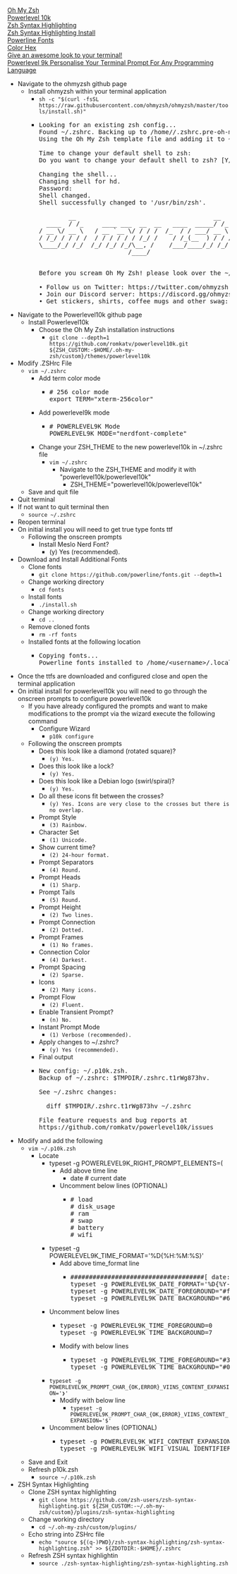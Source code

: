 [Oh My Zsh](https://github.com/ohmyzsh/ohmyzsh)<br />
[Powerlevel 10k](https://github.com/romkatv/powerlevel10k)<br />
[Zsh Syntax Highlighting](https://github.com/zsh-users/zsh-syntax-highlighting)<br />
[Zsh Syntax Highlighting Install](https://github.com/zsh-users/zsh-syntax-highlighting/blob/master/INSTALL.md)<br />
[Powerline Fonts](https://github.com/powerline/fonts)<br />
[Color Hex](https://www.color-hex.com/)<br />
[Give an awesome look to your terminal!](https://www.youtube.com/watch?v=JnJm4gRrWN8)<br />
[Powerlevel 9k Personalise Your Terminal Prompt For Any Programming Language](https://blog.hassler.ec/wp/2018/11/23/powerlevel9k-personalise-your-terminal-prompt-for-any-programming-language/)

* Navigate to the ohmyzsh github page
  * Install ohmyzsh within your terminal application
    * `sh -c "$(curl -fsSL https://raw.githubusercontent.com/ohmyzsh/ohmyzsh/master/tools/install.sh)"`
    * <pre>
      Looking for an existing zsh config...
      Found ~/.zshrc. Backing up to /home/<username>/.zshrc.pre-oh-my-zsh
      Using the Oh My Zsh template file and adding it to ~/.zshrc.

      Time to change your default shell to zsh:
      Do you want to change your default shell to zsh? [Y/n] Y Enter

      Changing the shell...
      Changing shell for hd.
      Password:
      Shell changed.
      Shell successfully changed to '/usr/bin/zsh'.

              __                                     __
        ____  / /_     ____ ___  __  __   ____  _____/ /_
      / __ \/ __ \   / __ `__ \/ / / /  /_  / / ___/ __ \
      / /_/ / / / /  / / / / / / /_/ /    / /_(__  ) / / /
      \____/_/ /_/  /_/ /_/ /_/\__, /    /___/____/_/ /_/
                              /____/                       ....is now installed!


      Before you scream Oh My Zsh! please look over the ~/.zshrc file to select plugins, themes, and options.

      • Follow us on Twitter: https://twitter.com/ohmyzsh
      • Join our Discord server: https://discord.gg/ohmyzsh
      • Get stickers, shirts, coffee mugs and other swag: https://shop.planetargon.com/collections/oh-my-zsh
      </pre>
* Navigate to the Powerlevel10k github page
  * Install Powerlevel10k
    * Choose the Oh My Zsh installation instructions
      * `git clone --depth=1 https://github.com/romkatv/powerlevel10k.git ${ZSH_CUSTOM:-$HOME/.oh-my-zsh/custom}/themes/powerlevel10k`
* Modify .ZSHrc File
  * `vim ~/.zshrc`
    * Add term color mode
      * <pre>
        # 256 color mode
        export TERM="xterm-256color"
        </pre>
    * Add powerlevel9k mode
      * <pre>
        # POWERLEVEL9K Mode
        POWERLEVEL9K_MODE="nerdfont-complete"
        </pre>
    * Change your ZSH_THEME to the new powerlevel10k in ~/.zshrc file
      * `vim ~/.zshrc`
        * Navigate to the ZSH_THEME and modify it with "powerlevel10k/powerlevel10k"
          * ZSH_THEME="powerlevel10k/powerlevel10k"
  * Save and quit file
* Quit terminal
* If not want to quit terminal then
  * `source ~/.zshrc`
* Reopen terminal
* On initial install you will need to get true type fonts ttf
  * Following the onscreen prompts
    * Install Meslo Nerd Font?
      * (y) Yes (recommended).
* Download and Install Additional Fonts
  * Clone fonts
    * `git clone https://github.com/powerline/fonts.git --depth=1`
  * Change working directory
    * `cd fonts`
  * Install fonts
    * `./install.sh`
  * Change working directory
    * `cd ..`
  * Remove cloned fonts
    * `rm -rf fonts`
  * Installed  fonts at the following location
    * <pre>
      Copying fonts...
      Powerline fonts installed to /home/&lt;username&gt;/.local/share/fonts (Linux)
      </pre>
* Once the ttfs are downloaded and configured close and open the terminal application
* On initial install for powerlevel10k you will need to go through the onscreen prompts to configure powerlevel10k
  * If you have already configured the prompts and want to make modifications to the prompt via the wizard execute the following command
    * Configure Wizard
      * `p10k configure`
  * Following the onscreen prompts
    * Does this look like a diamond (rotated square)?
      * `(y) Yes.`
    * Does this look like a lock?
      * `(y) Yes.`
    * Does this look like a Debian logo (swirl/spiral)?
      * `(y) Yes.`
    * Do all these icons fit between the crosses?
      * `(y) Yes. Icons are very close to the crosses but there is no overlap.`
    * Prompt Style
      * `(3) Rainbow.`
    * Character Set
      * `(1) Unicode.`
    * Show current time?
      * `(2) 24-hour format.`
    * Prompt Separators
      * `(4) Round.`
    * Prompt Heads
      * `(1) Sharp.`
    * Prompt Tails
      * `(5) Round.`
    * Prompt Height
      * `(2) Two lines.`
    * Prompt Connection
      * `(2) Dotted.`
    * Prompt Frames
      * `(1) No frames.`
    * Connection Color
      * `(4) Darkest.`
    * Prompt Spacing
      * `(2) Sparse.`
    * Icons
      * `(2) Many icons.`
    * Prompt Flow
      * `(2) Fluent.`
    * Enable Transient Prompt?
      * `(n) No.`
    * Instant Prompt Mode
      * `(1) Verbose (recommended).`
    * Apply changes to ~/.zshrc?
      * `(y) Yes (recommended).`
    * Final output
    * <pre>
      New config: ~/.p10k.zsh.
      Backup of ~/.zshrc: $TMPDIR/.zshrc.t1rWg873hv.

      See ~/.zshrc changes:

        diff $TMPDIR/.zshrc.t1rWg873hv ~/.zshrc

      File feature requests and bug reports at
      https://github.com/romkatv/powerlevel10k/issues
      </pre>
* Modify and add the following
  * `vim ~/.p10k.zsh`
    * Locate
      * typeset -g POWERLEVEL9K_RIGHT_PROMPT_ELEMENTS=(
        * Add above time line
          * date # current date
        * Uncomment below lines  (OPTIONAL)
          * <pre>
            # load
            # disk_usage
            # ram
            # swap
            # battery
            # wifi
            </pre>
      * typeset -g POWERLEVEL9K_TIME_FORMAT='%D{%H:%M:%S}'
        * Add above time_format line
          * <pre>
            ####################################[ date: current date ]####################################
            typeset -g POWERLEVEL9K_DATE_FORMAT='%D{%Y-%m-%d}'
            typeset -g POWERLEVEL9K_DATE_FOREGROUND="#ff6700"
            typeset -g POWERLEVEL9K_DATE_BACKGROUND="#650000"
            </pre>
      * Uncomment below lines
        * <pre>
          typeset -g POWERLEVEL9K_TIME_FOREGROUND=0
          typeset -g POWERLEVEL9K_TIME_BACKGROUND=7
          </pre>
        * Modify with below lines
          * <pre>
            typeset -g POWERLEVEL9K_TIME_FOREGROUND="#3664ff"
            typeset -g POWERLEVEL9K_TIME_BACKGROUND="#00074a"
            </pre>
      * `typeset -g POWERLEVEL9K_PROMPT_CHAR_{OK,ERROR}_VIINS_CONTENT_EXPANSION='❯'`
        * Modify with below line
          * `typeset -g POWERLEVEL9K_PROMPT_CHAR_{OK,ERROR}_VIINS_CONTENT_EXPANSION='$'`
      * Uncomment below lines (OPTIONAL)
        * <pre>
          typeset -g POWERLEVEL9K_WIFI_CONTENT_EXPANSION='%F{${my_wifi_fg[P9K_WIFI_BARS+1]}}$P9K_WIFI_LAST_TX_RATE Mbps'
          typeset -g POWERLEVEL9K_WIFI_VISUAL_IDENTIFIER_EXPANSION='%F{${my_wifi_fg[P9K_WIFI_BARS+1]}}${my_wifi_icon[P9K_WIFI_BARS+1]}'
          </pre>
  * Save and Exit
  * Refresh p10k.zsh
    * `source ~/.p10k.zsh`
* ZSH Syntax Highlighting
  * Clone ZSH syntax highlighting
    * `git clone https://github.com/zsh-users/zsh-syntax-highlighting.git ${ZSH_CUSTOM:-~/.oh-my-zsh/custom}/plugins/zsh-syntax-highlighting`
  * Change working directory
    * `cd ~/.oh-my-zsh/custom/plugins/`
  * Echo string into ZSHrc file
    * `echo "source ${(q-)PWD}/zsh-syntax-highlighting/zsh-syntax-highlighting.zsh" >> ${ZDOTDIR:-$HOME}/.zshrc`
  * Refresh ZSH syntax highlightin
    * `source ./zsh-syntax-highlighting/zsh-syntax-highlighting.zsh`

